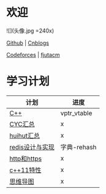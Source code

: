 # 欢迎

![](头像.jpg =240x)

[Github](https://github.com/Curtainf2f) | [Cnblogs](https://www.cnblogs.com/DarkScoCu/) 

[Codeforces](http://codeforces.com/profile/DarkScoCu) | [fjutacm](http://www.fjutacm.com/UserInfo.jsp?user=DarkScoCu)

# 学习计划

计划|进度
-|-
[C++](https://light-city.club/sc/)|vptr_vtable
[CYC汇总](https://cyc2018.github.io/CS-Notes/#/README)| x
[huihut汇总](https://interview.huihut.com/#/)| x
[redis设计与实现](http://redisbook.com/)|字典-rehash
[http和https](https://blog.csdn.net/xiaoming100001/article/details/81109617)| x
[c++11特性](https://www.jianshu.com/p/d0a98e0eb1a8?tdsourcetag=s_pctim_aiomsg)|x
[思维导图](https://naotu.baidu.com/file/b49ccc722da46972dfe3a720cd414a11)|x